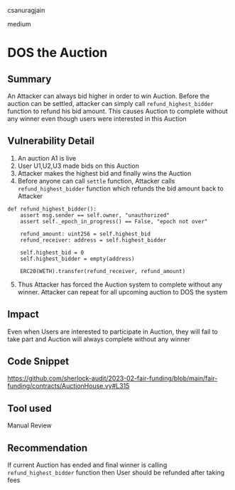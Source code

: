 csanuragjain

medium

# DOS the Auction

## Summary
An Attacker can always bid higher in order to win Auction. Before the auction can be settled, attacker can simply call `refund_highest_bidder` function to refund his bid amount. This causes Auction to complete without any winner even though users were interested in this Auction

## Vulnerability Detail

1. An auction A1 is live
2. User U1,U2,U3 made bids on this Auction
3. Attacker makes the highest bid and finally wins the Auction
4. Before anyone can call `settle` function, Attacker calls `refund_highest_bidder` function which refunds the bid amount back to Attacker

```solidity
def refund_highest_bidder():
    assert msg.sender == self.owner, "unauthorized"
    assert self._epoch_in_progress() == False, "epoch not over"

    refund_amount: uint256 = self.highest_bid
    refund_receiver: address = self.highest_bidder

    self.highest_bid = 0
    self.highest_bidder = empty(address)

    ERC20(WETH).transfer(refund_receiver, refund_amount)
```

5. Thus Attacker has forced the Auction system to complete without any winner. Attacker can repeat for all upcoming auction to DOS the system

## Impact
Even when Users are interested to participate in Auction, they will fail to take part and Auction will always complete without any winner

## Code Snippet
https://github.com/sherlock-audit/2023-02-fair-funding/blob/main/fair-funding/contracts/AuctionHouse.vy#L315

## Tool used
Manual Review

## Recommendation
If current Auction has ended and final winner is calling `refund_highest_bidder` function then User should be refunded after taking fees 